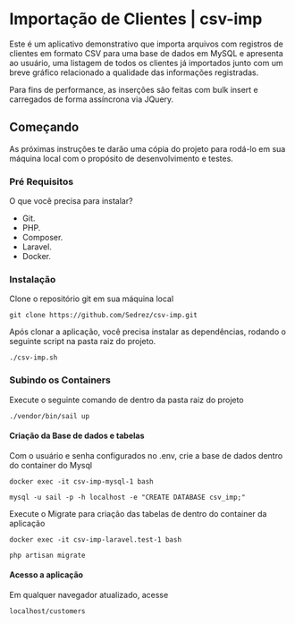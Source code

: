 # Importação de Clientes | csv-imp

Este é um aplicativo demonstrativo que importa arquivos com registros de clientes em formato CSV para uma base de dados em MySQL e apresenta ao usuário, uma listagem de todos os clientes já importados junto com um breve gráfico relacionado a qualidade das informações registradas.

Para fins de performance, as inserções são feitas com bulk insert e carregados de forma assíncrona via JQuery.

## Começando
As próximas instruções te darão uma cópia do projeto para rodá-lo em sua máquina local com o propósito de desenvolvimento e testes.

### Pré Requisitos
O que você precisa para instalar?

* Git.
* PHP.
* Composer.
* Laravel.
* Docker.

### Instalação
Clone o repositório git em sua máquina local

```
git clone https://github.com/Sedrez/csv-imp.git
```

Após clonar a aplicação, você precisa instalar as dependências, rodando o seguinte script na pasta raiz do projeto.

```
./csv-imp.sh
```

### Subindo os Containers

Execute o seguinte comando de dentro da pasta raiz do projeto
```
./vendor/bin/sail up
```

#### Criação da Base de dados e tabelas

Com o usuário e senha configurados no .env, crie a base de dados dentro do container do Mysql
```
docker exec -it csv-imp-mysql-1 bash
```
```
mysql -u sail -p -h localhost -e "CREATE DATABASE csv_imp;"
```


Execute o Migrate para criação das tabelas de dentro do container da aplicação
```
docker exec -it csv-imp-laravel.test-1 bash
```
```
php artisan migrate
```

#### Acesso a aplicação
Em qualquer navegador atualizado, acesse
```
localhost/customers
```

